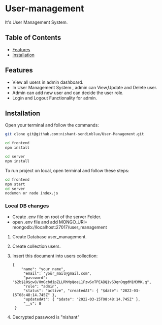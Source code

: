# User-management

It's User Management System.

## Table of Contents

- [Features](#features)
- [Installation](#installation)

## Features

- View all users in admin dashboard.
- In User Management System , admin can View,Update and Delete user.
- Admin can add new user and can decide the user role.
- Login and Logout Functionality for admin.

## Installation

Open your terminal and follow the commands:

```bash
git clone git@github.com:nishant-sendinblue/User-Management.git

cd frontend
npm install

cd server
npm install

```

To run project on local, open terminal and follow these steps:

```bash
cd frontend
npm start
cd server
nodemon or node index.js
```

### Local DB changes

- Create .env file on root of the server Folder.
- open .env file and add MONGO_URI= mongodb://localhost:27017/user_management

1. Create Database user_management.
2. Create collection users.
3. Insert this document into users collection:

   ```
   {
       "name": "your_name",
        "email": "your_mail@gmail.com",
        "password": "$2b$10$cw8/HmGcbdipZLLRhMpQoeL1FzwSxTPEABQ1vS3qnOqgdM1M3MK.q",
        "role": "admin",
        "status": "active", "createdAt": { "$date": "2022-03-15T08:48:14.745Z" },
        "updatedAt": { "$date": "2022-03-15T08:48:14.745Z" },
        "__v": 0
    }

   ```

4. Decrypted password is "nishant"
